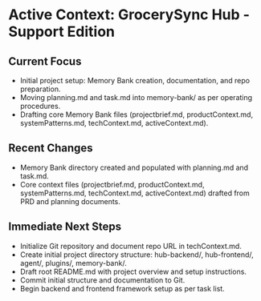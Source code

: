 # Active Context: GrocerySync Hub - Support Edition

## Current Focus
- Initial project setup: Memory Bank creation, documentation, and repo preparation.
- Moving planning.md and task.md into memory-bank/ as per operating procedures.
- Drafting core Memory Bank files (projectbrief.md, productContext.md, systemPatterns.md, techContext.md, activeContext.md).

## Recent Changes
- Memory Bank directory created and populated with planning.md and task.md.
- Core context files (projectbrief.md, productContext.md, systemPatterns.md, techContext.md, activeContext.md) drafted from PRD and planning documents.

## Immediate Next Steps
- Initialize Git repository and document repo URL in techContext.md.
- Create initial project directory structure: hub-backend/, hub-frontend/, agent/, plugins/, memory-bank/.
- Draft root README.md with project overview and setup instructions.
- Commit initial structure and documentation to Git.
- Begin backend and frontend framework setup as per task list. 